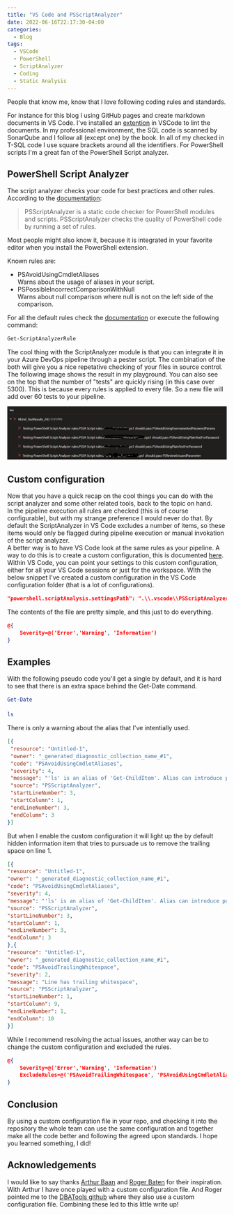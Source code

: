 ```yaml
---
title: "VS Code and PSScriptAnalyzer"
date: 2022-06-16T22:17:30-04:00
categories:
  - Blog
tags:
  - VSCode
  - PowerShell
  - ScriptAnalyzer
  - Coding
  - Static Analysis
---
```

People that know me, know that I love following coding rules and standards.

For instance for this blog I using GitHub pages and create markdown documents in VS Code. I've installed an [extention](https://marketplace.visualstudio.com/items?itemName=DavidAnson.vscode-markdownlint) in VSCode to lint the documents. In my professional environment, the SQL code is scanned by SonarQube and I follow all (except one) by the book. In all of my checked in T-SQL code I use square brackets around all the identifiers. For PowerShell scripts I'm a great fan of the PowerShell Script analyzer.

## PowerShell Script Analyzer

The script analyzer checks your code for best practices and other rules.\
According to the [documentation](https://docs.microsoft.com/en-us/powershell/module/psscriptanalyzer/?view=ps-modules):

> PSScriptAnalyzer is a static code checker for PowerShell modules and scripts. PSScriptAnalyzer checks the quality of PowerShell code by running a set of rules.

Most people might also know it, because it is integrated in your favorite editor when you install the PowerShell extension.

Known rules are:

- PSAvoidUsingCmdletAliases\
  Warns about the usage of aliases in your script.
- PSPossibleIncorrectComparisonWithNull\
  Warns about null comparison where null is not on the left side of the comparison.

For all the default rules check the [documentation](https://docs.microsoft.com/en-us/powershell/utility-modules/psscriptanalyzer/rules/readme?view=ps-modules) or execute the following command:

```powershell
Get-ScriptAnalyzerRule
```

The cool thing with the ScriptAnalyzer module is that you can integrate it in your Azure DevOps pipeline through a pester script. The combination of the both will give you a nice repetative checking of your files in source control.\
The following image shows the result in my playground. You can also see on the top that the number of "tests" are quickly rising (in this case over 5300). This is because every rules is applied to every file. So a new file will add over 60 tests to your pipeline.

![PSSA Pipeline](/assets/images/2022-06-16-PSSA-Pipeline.jpg)

## Custom configuration

Now that you have a quick recap on the cool things you can do with the script analyzer and some other related tools, back to the topic on hand.\
In the pipeline execution all rules are checked (this is of course configurable), but with my strange preference I would never do that. By default the ScriptAnalyzer in VS Code excludes a number of items, so these items would only be flagged during pipeline execution or manual invokation of the script analyzer.\
A better way is to have VS Code look at the same rules as your pipeline. A way to do this is to create a custom configuration, this is documented [here](https://docs.microsoft.com/en-us/powershell/utility-modules/psscriptanalyzer/using-scriptanalyzer?view=ps-modules#explicit). Within VS Code, you can point your settings to this custom configuration, either for all your VS Code sessions or just for the workspace. WIth the below snippet I've created a custom configuration in the VS Code configuration folder (that is a lot of configurations).

```JSON
"powershell.scriptAnalysis.settingsPath": ".\\.vscode\\PSScriptAnalyzerSettings.psd1"
```

The contents of the file are pretty simple, and this just to do everything.

```JSON
@{
    Severity=@('Error','Warning', 'Information')
}
```

## Examples

With the following pseudo code you'll get a single by default, and it is hard to see that there is an extra space behind the Get-Date command.

```PowerShell
Get-Date 

ls
```

There is only a warning about the alias that I've intentially used.

```json
[{
 "resource": "Untitled-1",
 "owner": "_generated_diagnostic_collection_name_#1",
 "code": "PSAvoidUsingCmdletAliases",
 "severity": 4,
 "message": "'ls' is an alias of 'Get-ChildItem'. Alias can introduce possible problems and make scripts  hard to maintain. Please consider changing alias to its full content.",
 "source": "PSScriptAnalyzer",
 "startLineNumber": 3,
 "startColumn": 1,
 "endLineNumber": 3,
 "endColumn": 3
}]
```

But when I enable the custom configuration it will light up the by default hidden information item that tries to pursuade us to remove the trailing space on line 1.

```json
[{
"resource": "Untitled-1",
"owner": "_generated_diagnostic_collection_name_#1",
"code": "PSAvoidUsingCmdletAliases",
"severity": 4,
"message": "'ls' is an alias of 'Get-ChildItem'. Alias can introduce possible problems and make scripts ard to maintain. Please consider changing alias to its full content.",
"source": "PSScriptAnalyzer",
"startLineNumber": 3,
"startColumn": 1,
"endLineNumber": 3,
"endColumn": 3
},{
"resource": "Untitled-1",
"owner": "_generated_diagnostic_collection_name_#1",
"code": "PSAvoidTrailingWhitespace",
"severity": 2,
"message": "Line has trailing whitespace",
"source": "PSScriptAnalyzer",
"startLineNumber": 1,
"startColumn": 9,
"endLineNumber": 1,
"endColumn": 10
}]
```

While I recommend resolving the actual issues, another way can be to change the custom configuration and excluded the rules.

```json
@{
    Severity=@('Error','Warning', 'Information')
    ExcludeRules=@('PSAvoidTrailingWhitespace', 'PSAvoidUsingCmdletAliases')
}
```

## Conclusion

By using a custom configuration file in your repo, and checking it into the repository the whole team can use the same configuration and together make all the code better and following the agreed upon standards. I hope you learned something, I did!

## Acknowledgements

I would like to say thanks [Arthur Baan](https://www.linkedin.com/in/arthurbaan/) and [Roger Baten](https://www.linkedin.com/in/roger-baten-2a68a04/) for their inspiration. With Arthur I have once played with a custom configuration file. And Roger pointed me to the [DBATools github](https://github.com/dataplat/dbatools) where they also use a custom configuration file. Combining these led to this little write up!

